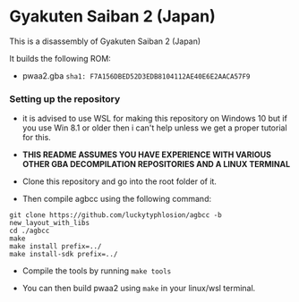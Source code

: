 # Gyakuten Saiban 2 (Japan)

This is a disassembly of Gyakuten Saiban 2 (Japan)

It builds the following ROM:
* pwaa2.gba `sha1: F7A156DBED52D3EDB8104112AE40E6E2AACA57F9`

### Setting up the repository

* it is advised to use WSL for making this repository on Windows 10 but if you use Win 8.1 or older then i can't help unless we get a proper tutorial for this.  

* **THIS README ASSUMES YOU HAVE EXPERIENCE WITH VARIOUS OTHER GBA DECOMPILATION REPOSITORIES AND A LINUX TERMINAL** 

* Clone this repository and go into the root folder of it.

* Then compile agbcc using the following command:
```
git clone https://github.com/luckytyphlosion/agbcc -b new_layout_with_libs
cd ./agbcc
make
make install prefix=../
make install-sdk prefix=../
```
* Compile the tools by running `make tools`

* You can then build pwaa2 using `make` in your linux/wsl terminal.
